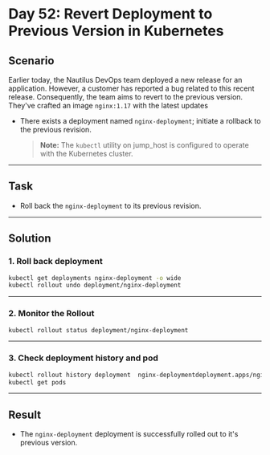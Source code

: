 # Day 52: Revert Deployment to Previous Version in Kubernetes

## Scenario

Earlier today, the Nautilus DevOps team deployed a new release for an application. However, a customer has reported a bug related to this recent release. Consequently, the team aims to revert to the previous version.
They've crafted an image `nginx:1.17` with the latest updates

- There exists a deployment named `nginx-deployment`; initiate a rollback to the previous revision.

  > **Note:** The `kubectl` utility on jump_host is configured to operate with the Kubernetes cluster.

---

## Task

- Roll back the `nginx-deployment` to its previous revision.

---

## Solution

### 1. Roll back deployment

```bash
kubectl get deployments nginx-deployment -o wide
kubectl rollout undo deployment/nginx-deployment

```
---

### 2. Monitor the Rollout

```bash
kubectl rollout status deployment/nginx-deployment

```

---

### 3. Check deployment history and pod

```bash
kubectl rollout history deployment  nginx-deploymentdeployment.apps/nginx-deployment 
kubectl get pods 
```

---

## Result

- The `nginx-deployment` deployment is successfully rolled out to it's previous version.
